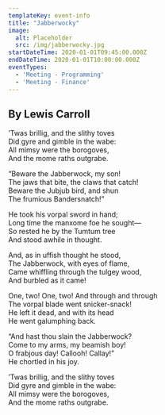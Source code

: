 ```yaml
---
templateKey: event-info
title: "Jabberwocky"
image:
  alt: Placeholder
  src: /img/jabberwocky.jpg
startDateTime: 2020-01-01T09:45:00.000Z
endDateTime: 2020-01-01T10:00:00.000Z
eventTypes:
  - 'Meeting - Programming'
  - 'Meeting - Finance'
---
```

## By Lewis Carroll

’Twas brillig, and the slithy toves  
      Did gyre and gimble in the wabe:  
All mimsy were the borogoves,  
      And the mome raths outgrabe.

“Beware the Jabberwock, my son!  
      The jaws that bite, the claws that catch!  
Beware the Jubjub bird, and shun  
      The frumious Bandersnatch!”

He took his vorpal sword in hand;  
      Long time the manxome foe he sought—  
So rested he by the Tumtum tree  
      And stood awhile in thought.

And, as in uffish thought he stood,  
      The Jabberwock, with eyes of flame,  
Came whiffling through the tulgey wood,  
      And burbled as it came!

One, two! One, two! And through and through  
      The vorpal blade went snicker-snack!  
He left it dead, and with its head  
      He went galumphing back.

“And hast thou slain the Jabberwock?  
      Come to my arms, my beamish boy!  
O frabjous day! Callooh! Callay!”  
      He chortled in his joy.

’Twas brillig, and the slithy toves  
      Did gyre and gimble in the wabe:  
All mimsy were the borogoves,  
      And the mome raths outgrabe.
